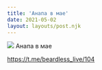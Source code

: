 ```yaml
---
title: 'Анапа в мае'
date: 2021-05-02
layout: layouts/post.njk
---
```


![](https://i.ibb.co/PWdPh9B/file-45.jpg)
Анапа в мае

https://t.me/beardless_live/104